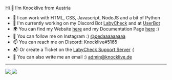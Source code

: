 Hi 👋 I’m Knocklive from Austria
- 🌴 I can work with HTML, CSS, Javascript, NodeJS and a bit of Python
- 🤖 I'm currently working on my Discord Bot [LabyCheck](https://labycheck.de) and at [UserBot](https://github.com/userstudios)
- 🌍 You can find my Website [here](https://knocklive.de) and my Documentation Page [here](https://labycheck.de) :)
- 💙 You can follow me on Instagram :) [@pedaaaaaaaaa](https://instagram.com/pedaaaaaaaaa)
- 📫 You can reach me on Discord: Knocklive#5165
- 📬 Or create a Ticket on the [LabyCheck Support Server](https://dc.labycheck.de) :)
- 🎈 You can also write me an email :) admin@knocklive.de
---
<a href="https://knocklive.de">
<img src="https://github-readme-stats.vercel.app/api?username=knocklive&show_icons=true&theme=dark" />
<img src="https://github-readme-stats.vercel.app/api/top-langs/?username=knocklive&layout=compact&theme=dark" />
  </a>

